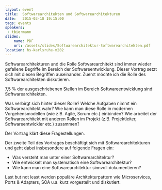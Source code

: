 ```yaml
---
layout: event
title:  Softwarearchitekten und Softwarearchitekturen
date:   2015-03-18 19:15:00
tags: events
speakers: 
 - tbiermann
slides:
    name: PDF
    url: /assets/slides/Softwarearchitektur-Softwarearchitekten.pdf
location: hs-karlsruhe-m202
---
```


Softwarearchitekturen und die Rolle Softwarearchitekt sind immer wieder gefallene Begriffe im Bereich der Softwareentwicklung. Dieser Vortrag setzt sich mit diesen Begriffen auseinander. Zuerst möchte ich die Rolle des Softwarearchitekten diskutieren.

7,5 % der ausgeschriebenen Stellen im Bereich Softwareentwicklung sind Softwarearchitekten.

Was verbirgt sich hinter dieser Rolle? Welche Aufgaben nimmt ein Softwarearchitekt wahr? Wie kann man diese Rolle in modernen Vorgehensmodellen (wie z.B. Agile, Scrum etc.) einbinden? Wie arbeitet der Softwarearchitekt mit anderen Rollen im Projekt (z.B. Projektleiter, Softwareentwickler etc.) zusammen?

Der Vortrag klärt diese Fragestellungen.

Der zweite Teil des Vortrages beschäftigt sich mit Softwarearchitekturen und geht dabei insbesondere auf folgende Fragen ein:

- Was versteht man unter einer Softwarearchitektur?
- Wie entwickelt man systematisch eine Softwarearchitektur?
- Wie kann man eine Softwarearchitektur sinnvoll dokumentieren?

Last but not least werden populäre Architekturpattern wie Microservices, Ports & Adapters, SOA u.a. kurz vorgestellt und diskutiert.
